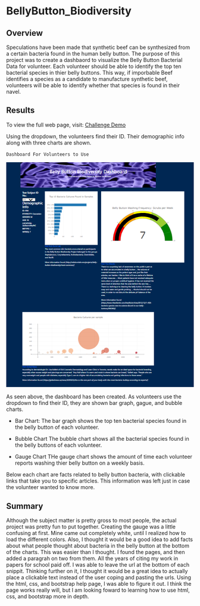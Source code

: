 # BellyButton_Biodiversity

## Overview

Speculations have been made that synthetic beef can be synthesized from a certain bacteria found in the human belly button. The purpose of this project was to create a dashbaord to visualize the Belly Button Bacterial Data for volunteer. Each volunteer should be able to identify the top ten bacterial species in thier belly buttons. This way, if imporbable Beef identifies a species as a candidate to manufacture synthetic beef, volunteers will be able to identify whether that species is found in their navel.


## Results

To view the full web page, visit: [Challenge Demo](https://snkty8.github.io/BellyButton_Diversity_Challenge/)

Using the dropdown, the volunteers find their ID.  Their demographic info along with three charts are shown. 

    Dashboard For Volunteers to Use
![image](https://github.com/snkty8/BellyButton_Biodiversity/blob/main/images/BellyButtonPage.png)

As seen above, the dashboard has been created.  As volunteers use the dropdown to find their ID, they are shown bar graph, gague, and bubble charts.

- Bar Chart:
The bar graph shows the top ten bacterial species found in the belly button of each volunteer.

- Bubble Chart
The bubble chart shows all the bacterial species found in the belly buttons of each volunteer.

- Gauge Chart
THe gauge chart shows the amount of time each volunteer reports washing thier belly button on a weekly basis. 

Below each chart are facts related to belly button bacteria, with clickable links that take you to specific articles.  This information was left just in case the volunteer wanted to know more.


## Summary 

Although the subject matter is pretty gross to most people, the actual project was pretty fun to put together.  Creating the gauge was a little confusing at first.  Mine came out completely white, until I realized how to load the different colors.  Also, I thought it would be a good idea to add facts about what people thought about bacteria in the belly button at the bottom of the charts. This was easier than I thought.  I found the pages, and then added a paragrah on two from them.  All the years of citing my work in papers for school paid off. I was able to leave the url at the bottom of each snippit.  Thinking further on it, I thought it would be a great idea to actually place a clickable text instead of the user coping and pasting the urls.  Using the html, css, and bootstrap help page, I was able to figure it out. I think the page works really will, but I am looking foward to learning how to use html, css, and bootstrap more in depth.
